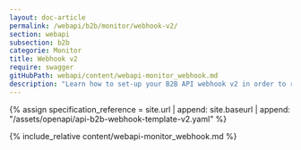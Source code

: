 ```yaml
---
layout: doc-article
permalink: /webapi/b2b/monitor/webhook-v2/
section: webapi
subsection: b2b
categorie: Monitor
title: Webhook v2
require: swagger
gitHubPath: webapi/content/webapi-monitor_webhook.md
description: "Learn how to set-up your B2B API webhook v2 in order to receive Monitor notifications."
---
```

{% assign specification_reference =  site.url | append: site.baseurl | append: "/assets/openapi/api-b2b-webhook-template-v2.yaml" %}

{% include_relative content/webapi-monitor_webhook.md %}